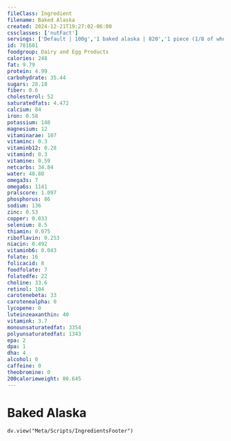 ```yaml
---
fileClass: Ingredient
filename: Baked Alaska
created: 2024-12-21T19:27:02-06:00
cssclasses: ['nutFact']
servings: ['Default | 100g','1 baked alaska | 820','1 piece (1/8 of whole) | 103','1 cup | 104']
id: 781601
foodgroup: Dairy and Egg Products 
calories: 248
fat: 9.79
protein: 4.99
carbohydrate: 35.44
sugars: 28.18
fiber: 0.6
cholesterol: 52
saturatedfats: 4.472
calcium: 84
iron: 0.58
potassium: 148
magnesium: 12
vitaminarae: 107
vitaminc: 0.3
vitaminb12: 0.28
vitamind: 0.3
vitamine: 0.59
netcarbs: 34.84
water: 48.88
omega3s: 7
omega6s: 1141
pralscore: 1.097
phosphorus: 86
sodium: 136
zinc: 0.53
copper: 0.033
selenium: 8.5
thiamin: 0.075
riboflavin: 0.253
niacin: 0.492
vitaminb6: 0.043
folate: 16
folicacid: 8
foodfolate: 7
folatedfe: 22
choline: 33.6
retinol: 104
carotenebeta: 33
carotenealpha: 0
lycopene: 0
luteinzeaxanthin: 40
vitamink: 3.7
monounsaturatedfat: 3354
polyunsaturatedfat: 1343
epa: 2
dpa: 1
dha: 4
alcohol: 0
caffeine: 0
theobromine: 0
200calorieweight: 80.645
---
```


# Baked Alaska

```dataviewjs
dv.view("Meta/Scripts/IngredientsFooter")
```